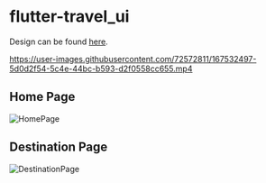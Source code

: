 # flutter-travel_ui

Design can be found [here](https://dribbble.com/shots/6510521-Travel-App-for-booking-unique-experience).


https://user-images.githubusercontent.com/72572811/167532497-5d0d2f54-5c4e-44bc-b593-d2f0558cc655.mp4



## Home Page
![HomePage](https://github.com/tayloradam1999/flutter-travel_ui/blob/main/assets/readme/kgcEUsh1.png?raw=true)

## Destination Page
![DestinationPage](https://github.com/tayloradam1999/flutter-travel_ui/blob/main/assets/readme/COB2Jum1.png?raw=true)
